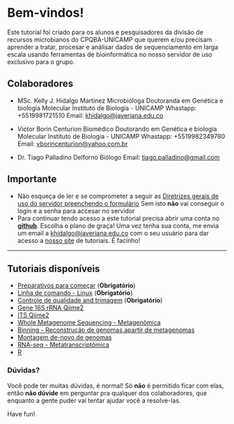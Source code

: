 # Bem-vindos!
Este tutorial foi criado para os alunos e pesquisadores da divisão de recursos microbianos do CPQBA-UNICAMP que querem e/ou precisam aprender a tratar, procesar e análisar dados de sequenciamento em larga escala usando ferramentas de bioinformática no nosso servidor de uso exclusivo para o grupo. 

## Colaboradores

* MSc. Kelly J. Hidalgo Martinez
Microbióloga
Doutoranda em Genética e biologia Molecular
Instituto de Biologia - UNICAMP
Whastapp: +5519981721510
Email: khidalgo@javeriana.edu.co

* Victor Borin Centurion
Biomédico
Doutorando em Genética e biologia Molecular
Instituto de Biologia - UNICAMP
Whastapp: +5519982349780
Email: vborincenturion@yahoo.com.br

* Dr. Tiago Palladino Delforno
Biólogo
Email: tiago.palladino@gmail.com

## **Importante**
* Não esqueça de ler e se comprometer a seguir as [Diretrizes gerais de uso do servidor preenchendo o formulário](https://forms.gle/xV94gPKxLwf8hRx66) 
Sem isto **não** vai conseguir o login e a senha para accesar no servidor
* Para continuar tendo acesso a este tutorial precisa abrir uma conta no [**github**](https://github.com/join?source=header-home). Escolha o plano de graça! Uma vez tenha sua conta, me envia um email a khidalgo@javeriana.edu.co com o seu usuário para dar acesso a [nosso site](https://github.com/DRM-CPQBA) de tutoriais. É facinho!

---
## Tutoriais disponíveis
* [Preparativos para começar](https://github.com/DRM-CPQBA/Tutoriais-DRM/blob/master/Preparativos%20para%20come%C3%A7ar.md) (**Obrigatório**)
* [Linha de comando - Linux](https://) (**Obrigatório**)
* [Controle de qualidade and trimagem](https://) (**Obrigatório**)
* [Gene 16S rRNA Qiime2](https://)
* [ITS Qiime2](https://)
* [Whole Metagenome Sequencing - Metagenômica](https://)
* [Binning - Reconstrução de genomas apartir de metagenomas](https://)
* [Montagem de-novo de genomas](https://)
* [RNA-seq - Metatranscriptômica](https://)
* [R](https://)


### Dúvidas?
Você pode ter muitas dúvidas, é normal! Só **não** é permitido ficar com elas, então **não dúvide** em perguntar pra qualquer dos colaboradores, que enquanto a gente puder vai tentar ajudar você a resolve-las.

Have fun!

